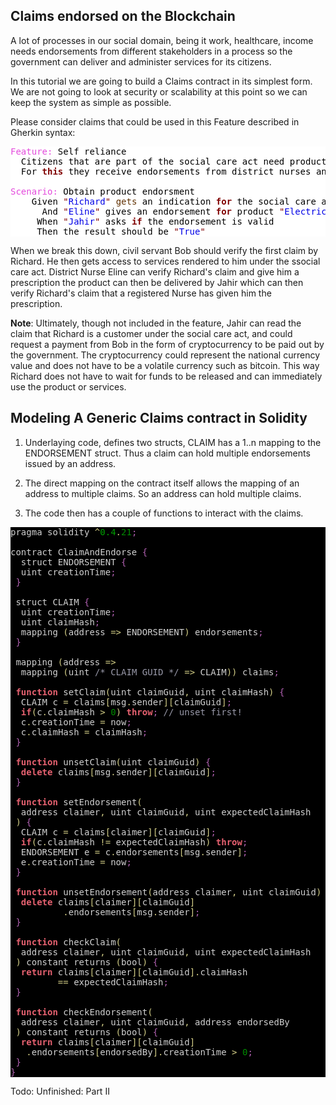 ## Claims endorsed on the Blockchain

A lot of processes in our social domain, being it work, healthcare, income needs endorsements from different stakeholders
in a process so the government can deliver and administer services for its citizens.

In this tutorial we are going to build a Claims contract in its simplest form. We are not going to look at security or 
scalability at this point so we can keep the system as simple as possible. 

Please consider claims that could be used in this Feature described in Gherkin syntax:

<pre style='color:#000000;background:#ffffff;'><span style='color:#e34adc; '>Feature:</span> Self reliance
  Citizens that are part of the social care act need products and services to be self reliant
  For <span style='color:#800000; font-weight:bold; '>this</span> they receive endorsements from district nurses and their township 

<span style='color:#e34adc; '>Scenario:</span> Obtain product endorsment
    Given <span style='color:#800000; '>"</span><span style='color:#0000e6; '>Richard</span><span style='color:#800000; '>"</span> <span style='color:#603000; '>gets</span> an indication <span style='color:#800000; font-weight:bold; '>for</span> the social care act from <span style='color:#800000; '>"</span><span style='color:#0000e6; '>Bob</span><span style='color:#800000; '>"</span>
      And <span style='color:#800000; '>"</span><span style='color:#0000e6; '>Eline</span><span style='color:#800000; '>"</span> gives an endorsement <span style='color:#800000; font-weight:bold; '>for</span> product <span style='color:#800000; '>"</span><span style='color:#0000e6; '>Electric Bike</span><span style='color:#800000; '>"</span>
     When <span style='color:#800000; '>"</span><span style='color:#0000e6; '>Jahir</span><span style='color:#800000; '>"</span> asks <span style='color:#800000; font-weight:bold; '>if</span> the endorsement is valid
     Then the result should be <span style='color:#800000; '>"</span><span style='color:#0000e6; '>True</span><span style='color:#800000; '>"</span>
</pre>
When we break this down, civil servant Bob should verify the first claim by Richard. He then gets access to services
rendered to him under the ssocial care act. District Nurse Eline can verify Richard's claim and give him a prescription
the product can then be delivered by Jahir which can then verify Richard's claim that a registered Nurse has given 
him the prescription. 

__Note__: Ultimately, though not included in the feature, Jahir can read the claim that Richard is a customer under the
social care act, and could request a payment from Bob in the form of cryptocurrency to be paid out by the government.
The cryptocurrency could represent the national currency value and does not have to be a volatile currency such as
bitcoin. This way Richard does not have to wait for funds to be released and can immediately use the product or services.

## Modeling A Generic Claims contract in Solidity

1. Underlaying code, defines two structs, CLAIM has a 1..n mapping to the ENDORSEMENT struct. Thus a claim can hold
multiple endorsements issued by an address.

2. The direct mapping on the contract itself allows the mapping of an address to multiple claims. So an address can hold
multiple claims.

3. The code then has a couple of functions to interact with the claims.

<pre style='color:#d1d1d1;background:#000000;'>pragma solidity <span style='color:#d2cd86; '>^</span><span style='color:#009f00; '>0.4</span><span style='color:#d2cd86; '>.</span><span style='color:#008c00; '>21</span><span style='color:#b060b0; '>;</span>

contract ClaimAndEndorse <span style='color:#b060b0; '>{</span>
  struct ENDORSEMENT <span style='color:#b060b0; '>{</span>
  uint creationTime<span style='color:#b060b0; '>;</span>
 <span style='color:#b060b0; '>}</span>
 
 struct CLAIM <span style='color:#b060b0; '>{</span>
  uint creationTime<span style='color:#b060b0; '>;</span>
  uint claimHash<span style='color:#b060b0; '>;</span>
  mapping <span style='color:#d2cd86; '>(</span>address <span style='color:#d2cd86; '>=</span><span style='color:#d2cd86; '>></span> ENDORSEMENT<span style='color:#d2cd86; '>)</span> endorsements<span style='color:#b060b0; '>;</span>
 <span style='color:#b060b0; '>}</span>
 
 mapping <span style='color:#d2cd86; '>(</span>address <span style='color:#d2cd86; '>=</span><span style='color:#d2cd86; '>></span> 
  mapping <span style='color:#d2cd86; '>(</span>uint <span style='color:#9999a9; '>/* CLAIM GUID */</span> <span style='color:#d2cd86; '>=</span><span style='color:#d2cd86; '>></span> CLAIM<span style='color:#d2cd86; '>)</span><span style='color:#d2cd86; '>)</span> claims<span style='color:#b060b0; '>;</span>
 
 <span style='color:#e66170; font-weight:bold; '>function</span> setClaim<span style='color:#d2cd86; '>(</span>uint claimGuid<span style='color:#d2cd86; '>,</span> uint claimHash<span style='color:#d2cd86; '>)</span> <span style='color:#b060b0; '>{</span>
  CLAIM c <span style='color:#d2cd86; '>=</span> claims<span style='color:#d2cd86; '>[</span>msg<span style='color:#d2cd86; '>.</span>sender<span style='color:#d2cd86; '>]</span><span style='color:#d2cd86; '>[</span>claimGuid<span style='color:#d2cd86; '>]</span><span style='color:#b060b0; '>;</span>
  <span style='color:#e66170; font-weight:bold; '>if</span><span style='color:#d2cd86; '>(</span>c<span style='color:#d2cd86; '>.</span>claimHash <span style='color:#d2cd86; '>></span> <span style='color:#008c00; '>0</span><span style='color:#d2cd86; '>)</span> <span style='color:#e66170; font-weight:bold; '>throw</span><span style='color:#b060b0; '>;</span> <span style='color:#9999a9; '>// unset first!</span>
  c<span style='color:#d2cd86; '>.</span>creationTime <span style='color:#d2cd86; '>=</span> now<span style='color:#b060b0; '>;</span>
  c<span style='color:#d2cd86; '>.</span>claimHash <span style='color:#d2cd86; '>=</span> claimHash<span style='color:#b060b0; '>;</span>
 <span style='color:#b060b0; '>}</span>
 
 <span style='color:#e66170; font-weight:bold; '>function</span> unsetClaim<span style='color:#d2cd86; '>(</span>uint claimGuid<span style='color:#d2cd86; '>)</span> <span style='color:#b060b0; '>{</span>
  <span style='color:#e66170; font-weight:bold; '>delete</span> claims<span style='color:#d2cd86; '>[</span>msg<span style='color:#d2cd86; '>.</span>sender<span style='color:#d2cd86; '>]</span><span style='color:#d2cd86; '>[</span>claimGuid<span style='color:#d2cd86; '>]</span><span style='color:#b060b0; '>;</span>
 <span style='color:#b060b0; '>}</span>
 
 <span style='color:#e66170; font-weight:bold; '>function</span> setEndorsement<span style='color:#d2cd86; '>(</span>
  address claimer<span style='color:#d2cd86; '>,</span> uint claimGuid<span style='color:#d2cd86; '>,</span> uint expectedClaimHash
 <span style='color:#d2cd86; '>)</span> <span style='color:#b060b0; '>{</span>
  CLAIM c <span style='color:#d2cd86; '>=</span> claims<span style='color:#d2cd86; '>[</span>claimer<span style='color:#d2cd86; '>]</span><span style='color:#d2cd86; '>[</span>claimGuid<span style='color:#d2cd86; '>]</span><span style='color:#b060b0; '>;</span>
  <span style='color:#e66170; font-weight:bold; '>if</span><span style='color:#d2cd86; '>(</span>c<span style='color:#d2cd86; '>.</span>claimHash <span style='color:#d2cd86; '>!=</span> expectedClaimHash<span style='color:#d2cd86; '>)</span> <span style='color:#e66170; font-weight:bold; '>throw</span><span style='color:#b060b0; '>;</span>
  ENDORSEMENT e <span style='color:#d2cd86; '>=</span> c<span style='color:#d2cd86; '>.</span>endorsements<span style='color:#d2cd86; '>[</span>msg<span style='color:#d2cd86; '>.</span>sender<span style='color:#d2cd86; '>]</span><span style='color:#b060b0; '>;</span>
  e<span style='color:#d2cd86; '>.</span>creationTime <span style='color:#d2cd86; '>=</span> now<span style='color:#b060b0; '>;</span>
 <span style='color:#b060b0; '>}</span>
 
 <span style='color:#e66170; font-weight:bold; '>function</span> unsetEndorsement<span style='color:#d2cd86; '>(</span>address claimer<span style='color:#d2cd86; '>,</span> uint claimGuid<span style='color:#d2cd86; '>)</span> <span style='color:#b060b0; '>{</span>
  <span style='color:#e66170; font-weight:bold; '>delete</span> claims<span style='color:#d2cd86; '>[</span>claimer<span style='color:#d2cd86; '>]</span><span style='color:#d2cd86; '>[</span>claimGuid<span style='color:#d2cd86; '>]</span>
          <span style='color:#d2cd86; '>.</span>endorsements<span style='color:#d2cd86; '>[</span>msg<span style='color:#d2cd86; '>.</span>sender<span style='color:#d2cd86; '>]</span><span style='color:#b060b0; '>;</span>
 <span style='color:#b060b0; '>}</span>
 
 <span style='color:#e66170; font-weight:bold; '>function</span> checkClaim<span style='color:#d2cd86; '>(</span>
  address claimer<span style='color:#d2cd86; '>,</span> uint claimGuid<span style='color:#d2cd86; '>,</span> uint expectedClaimHash
 <span style='color:#d2cd86; '>)</span> constant returns <span style='color:#d2cd86; '>(</span>bool<span style='color:#d2cd86; '>)</span> <span style='color:#b060b0; '>{</span>
  <span style='color:#e66170; font-weight:bold; '>return</span> claims<span style='color:#d2cd86; '>[</span>claimer<span style='color:#d2cd86; '>]</span><span style='color:#d2cd86; '>[</span>claimGuid<span style='color:#d2cd86; '>]</span><span style='color:#d2cd86; '>.</span>claimHash 
         <span style='color:#d2cd86; '>==</span> expectedClaimHash<span style='color:#b060b0; '>;</span>
 <span style='color:#b060b0; '>}</span>
 
 <span style='color:#e66170; font-weight:bold; '>function</span> checkEndorsement<span style='color:#d2cd86; '>(</span>
  address claimer<span style='color:#d2cd86; '>,</span> uint claimGuid<span style='color:#d2cd86; '>,</span> address endorsedBy
 <span style='color:#d2cd86; '>)</span> constant returns <span style='color:#d2cd86; '>(</span>bool<span style='color:#d2cd86; '>)</span> <span style='color:#b060b0; '>{</span>
  <span style='color:#e66170; font-weight:bold; '>return</span> claims<span style='color:#d2cd86; '>[</span>claimer<span style='color:#d2cd86; '>]</span><span style='color:#d2cd86; '>[</span>claimGuid<span style='color:#d2cd86; '>]</span>
   <span style='color:#d2cd86; '>.</span>endorsements<span style='color:#d2cd86; '>[</span>endorsedBy<span style='color:#d2cd86; '>]</span><span style='color:#d2cd86; '>.</span>creationTime <span style='color:#d2cd86; '>></span> <span style='color:#008c00; '>0</span><span style='color:#b060b0; '>;</span>
 <span style='color:#b060b0; '>}</span>
<span style='color:#b060b0; '>}</span>
</pre>

Todo: Unfinished: Part II
